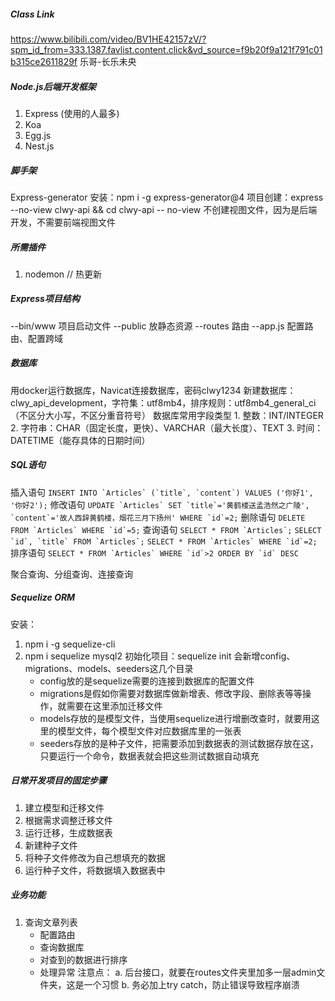 ##### Class Link
https://www.bilibili.com/video/BV1HE42157zV/?spm_id_from=333.1387.favlist.content.click&vd_source=f9b20f9a121f791c01b315ce2611829f
乐哥-长乐未央

##### Node.js后端开发框架
1. Express (使用的人最多)
2. Koa
3. Egg.js
4. Nest.js

##### 脚手架
Express-generator
安装：npm i -g express-generator@4
项目创建：express --no-view clwy-api && cd clwy-api
 -- no-view 不创建视图文件，因为是后端开发，不需要前端视图文件
 
 ##### 所需插件
 1. nodemon // 热更新

 ##### Express项目结构
 --bin/www 项目启动文件
 --public 放静态资源
 --routes 路由
 --app.js 配置路由、配置跨域

 ##### 数据库
 用docker运行数据库，Navicat连接数据库，密码clwy1234
 新建数据库：clwy_api_development，字符集：utf8mb4，排序规则：utf8mb4_general_ci（不区分大小写，不区分重音符号）
 数据库常用字段类型
    1. 整数：INT/INTEGER
    2. 字符串：CHAR（固定长度，更快）、VARCHAR（最大长度）、TEXT
    3. 时间：DATETIME（能存具体的日期时间）

##### SQL语句
插入语句
   ```INSERT INTO `Articles` (`title`, `content`) VALUES ('你好1', '你好2');```
修改语句
   ```UPDATE `Articles` SET `title`='黄鹤楼送孟浩然之广陵', `content`='故人西辞黄鹤楼，烟花三月下扬州' WHERE `id`=2;```
删除语句
   ```DELETE FROM `Articles` WHERE `id`=5;```
查询语句
   ```SELECT * FROM `Articles`;```
   ```SELECT `id`, `title` FROM `Articles`;```
   ```SELECT * FROM `Articles` WHERE `id`=2;```
排序语句
   ```SELECT * FROM `Articles` WHERE `id`>2 ORDER BY `id` DESC```

聚合查询、分组查询、连接查询

##### Sequelize ORM
安装：
   1. npm i -g sequelize-cli
   2. npm i sequelize mysql2
初始化项目：sequelize init
      会新增config、migrations、models、seeders这几个目录
         - config放的是sequelize需要的连接到数据库的配置文件
         - migrations是假如你需要对数据库做新增表、修改字段、删除表等等操作，就需要在这里添加迁移文件
         - models存放的是模型文件，当使用sequelize进行增删改查时，就要用这里的模型文件，每个模型文件对应数据库里的一张表
         - seeders存放的是种子文件，把需要添加到数据表的测试数据存放在这，只要运行一个命令，数据表就会把这些测试数据自动填充

##### 日常开发项目的固定步骤
1. 建立模型和迁移文件
2. 根据需求调整迁移文件
3. 运行迁移，生成数据表
4. 新建种子文件
5. 将种子文件修改为自己想填充的数据
6. 运行种子文件，将数据填入数据表中

##### 业务功能
1. 查询文章列表
   - 配置路由
   - 查询数据库
   - 对查到的数据进行排序
   - 处理异常
   注意点：
      a. 后台接口，就要在routes文件夹里加多一层admin文件夹，这是一个习惯
      b. 务必加上try catch，防止错误导致程序崩溃